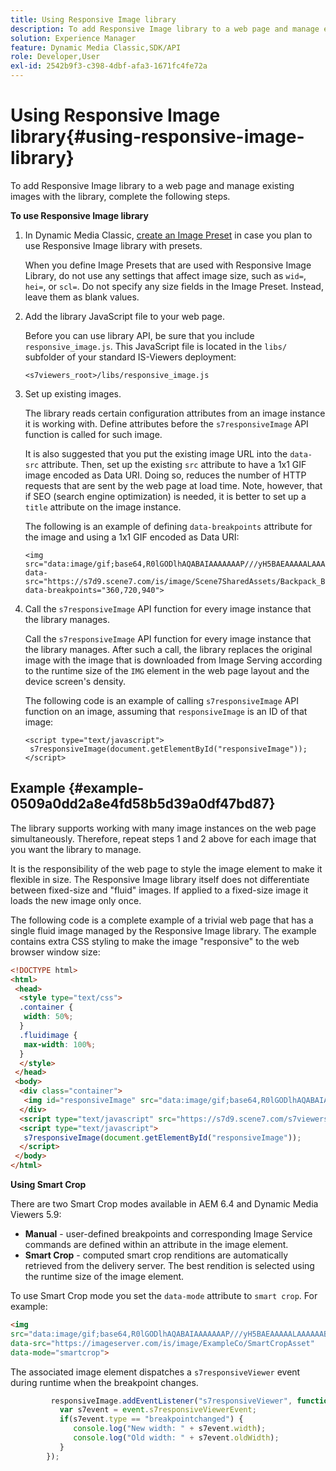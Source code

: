 ```yaml
---
title: Using Responsive Image library
description: To add Responsive Image library to a web page and manage existing images with the library, complete the following steps.
solution: Experience Manager
feature: Dynamic Media Classic,SDK/API
role: Developer,User
exl-id: 2542b9f3-c398-4dbf-afa3-1671fc4fe72a
---
```

# Using Responsive Image library{#using-responsive-image-library}

To add Responsive Image library to a web page and manage existing images with the library, complete the following steps.

**To use Responsive Image library** 

1. In Dynamic Media Classic, [create an Image Preset](https://experienceleague.adobe.com/docs/dynamic-media-classic/using/image-sizing/setting-image-presets.html#image-sizing) in case you plan to use Responsive Image library with presets.

   When you define Image Presets that are used with Responsive Image Library, do not use any settings that affect image size, such as `wid=`, `hei=`, or `scl=`. Do not specify any size fields in the Image Preset. Instead, leave them as blank values. 
1. Add the library JavaScript file to your web page.

   Before you can use library API, be sure that you include `responsive_image.js`. This JavaScript file is located in the `libs/` subfolder of your standard IS-Viewers deployment:

   `<s7viewers_root>/libs/responsive_image.js` 
1. Set up existing images.

   The library reads certain configuration attributes from an image instance it is working with. Define attributes before the `s7responsiveImage` API function is called for such image.

   It is also suggested that you put the existing image URL into the `data-src` attribute. Then, set up the existing `src` attribute to have a 1x1 GIF image encoded as Data URI. Doing so, reduces the number of HTTP requests that are sent by the web page at load time. Note, however, that if SEO (search engine optimization) is needed, it is better to set up a `title` attribute on the image instance.

   The following is an example of defining `data-breakpoints` attribute for the image and using a 1x1 GIF encoded as Data URI:

   ```
   <img src="data:image/gif;base64,R0lGODlhAQABAIAAAAAAAP///yH5BAEAAAAALAAAAAABAAEAAAIBRAA7" data-src="https://s7d9.scene7.com/is/image/Scene7SharedAssets/Backpack_B" data-breakpoints="360,720,940">
   ```

1. Call the `s7responsiveImage` API function for every image instance that the library manages.

   Call the `s7responsiveImage` API function for every image instance that the library manages. After such a call, the library replaces the original image with the image that is downloaded from Image Serving according to the runtime size of the `IMG` element in the web page layout and the device screen's density.

   The following code is an example of calling `s7responsiveImage` API function on an image, assuming that `responsiveImage` is an ID of that image:

   ```
   <script type="text/javascript"> 
    s7responsiveImage(document.getElementById("responsiveImage")); 
   </script>
   ```

## Example {#example-0509a0dd2a8e4fd58b5d39a0df47bd87}

The library supports working with many image instances on the web page simultaneously. Therefore, repeat steps 1 and 2 above for each image that you want the library to manage.

It is the responsibility of the web page to style the image element to make it flexible in size. The Responsive Image library itself does not differentiate between fixed-size and "fluid" images. If applied to a fixed-size image it loads the new image only once.

The following code is a complete example of a trivial web page that has a single fluid image managed by the Responsive Image library. The example contains extra CSS styling to make the image "responsive" to the web browser window size:

```html {.line-numbers}
<!DOCTYPE html> 
<html> 
 <head> 
  <style type="text/css"> 
  .container { 
   width: 50%; 
  } 
  .fluidimage { 
   max-width: 100%; 
  } 
  </style> 
 </head> 
 <body> 
  <div class="container"> 
   <img id="responsiveImage" src="data:image/gif;base64,R0lGODlhAQABAIAAAAAAAP///yH5BAEAAAAALAAAAAABAAEAAAIBRAA7" data-src="https://s7d9.scene7.com/is/image/Scene7SharedAssets/Backpack_B" data-breakpoints="200,400,600,800" class="fluidimage"> 
  </div> 
  <script type="text/javascript" src="https://s7d9.scene7.com/s7viewers/libs/responsive_image.js"></script> 
  <script type="text/javascript"> 
   s7responsiveImage(document.getElementById("responsiveImage")); 
  </script> 
 </body> 
</html>

```

**Using Smart Crop**

There are two Smart Crop modes available in AEM 6.4 and Dynamic Media Viewers 5.9:

* **Manual** - user-defined breakpoints and corresponding Image Service commands are defined within an attribute in the image element. 
* **Smart Crop** - computed smart crop renditions are automatically retrieved from the delivery server. The best rendition is selected using the runtime size of the image element.

To use Smart Crop mode you set the `data-mode` attribute to `smart crop`. For example:

```html {.line-numbers}
<img 
src="data:image/gif;base64,R0lGODlhAQABAIAAAAAAAP///yH5BAEAAAAALAAAAAABAAEAAAIBRAA7" 
data-src="https://imageserver.com/is/image/ExampleCo/SmartCropAsset" 
data-mode="smartcrop">
```

The associated image element dispatches a `s7responsiveViewer` event during runtime when the breakpoint changes.

```javascript {.line-numbers}
         responsiveImage.addEventListener("s7responsiveViewer", function (event) { 
           var s7event = event.s7responsiveViewerEvent; 
           if(s7event.type == "breakpointchanged") { 
              console.log("New width: " + s7event.width); 
              console.log("Old width: " + s7event.oldWidth); 
           } 
        });
```

